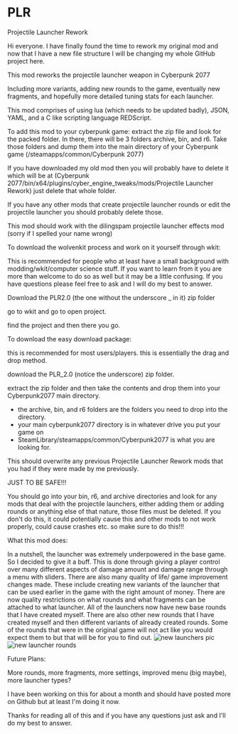 # PLR
Projectile Launcher Rework

Hi everyone. I have finally found the time to rework my original mod and now that I have a new file structure I will be changing my whole GitHub project here.

This mod reworks the projectile launcher weapon in Cyberpunk 2077

Including more variants, adding new rounds to the game, eventually new fragments, and hopefully more detailed tuning stats for each launcher.

This mod comprises of using lua (which needs to be updated badly), JSON, YAML, and a C like scripting language REDScript.

To add this mod to your cyberpunk game: extract the zip file and look for the packed folder. In there, there will be 3 folders archive, bin, and r6. Take those folders and dump them into the main directory of your Cyberpunk game (/steamapps/common/Cyberpunk 2077)

If you have downloaded my old mod then you will probably have to delete it which will be at (Cyberpunk 2077/bin/x64/plugins/cyber_engine_tweaks/mods/Projectile Launcher Rework) just delete that whole folder.

If you have any other mods that create projectile launcher rounds or edit the projectile launcher you should probably delete those.

This mod should work with the dilingspam projectile launcher effects mod (sorry if I spelled your name wrong)


To download the wolvenkit process and work on it yourself through wkit:

This is recommended for people who at least have a small background with modding/wkit/computer science stuff. If you want to learn from it you are more than welcome to do so as well but it may be a little confusing. If you have questions please feel free to ask and I will do my best to answer.

Download the PLR2.0 (the one without the underscore _ in it) zip folder

go to wkit and go to open project.

find the project and then there you go.


To download the easy download package:

this is recommended for most users/players. this is essentially the drag and drop method.

download the PLR_2.0 (notice the underscore) zip folder.

extract the zip folder and then take the contents and drop them into your Cyberpunk2077 main directory.
  - the archive, bin, and r6 folders are the folders you need to drop into the directory.
  - your main cyberpunk2077 directory is in whatever drive you put your game on
  - SteamLibrary/steamapps/common/Cyberpunk2077 is what you are looking for.

This should overwrite any previous Projectile Launcher Rework mods that you had if they were made by me previously.

JUST TO BE SAFE!!!

You should go into your bin, r6, and archive directories and look for any mods that deal with the projectile launchers, either adding them or adding rounds or anything else of that nature, those files must be deleted. If you don't do this, it could potentially cause this and other mods to not work properly, could cause crashes etc. so make sure to do this!!!


What this mod does:

In a nutshell, the launcher was extremely underpowered in the base game. So I decided to give it a buff. 
This is done through giving a player control over many different aspects of damage amount and damage range through a menu with sliders. 
There are also many quality of life/ game improvement changes made. These include creating new variants of the launcher that can be used 
earlier in the game with the right amount of money. There are now quality restrictions on what rounds and what fragments can be attached to what launcher. 
All of the launchers now have new base rounds that I have created myself.
There are also other new rounds that I have created myself and then different variants of already created rounds.
Some of the rounds that were in the original game will not act like you would expect them to but that will be for you to find out.
![new launchers pic](https://github.com/rivie13/PLR/assets/52908660/0e3c9716-0b6f-45fc-a4d5-73b39853f88e)
![new launcher rounds](https://github.com/rivie13/PLR/assets/52908660/b8266e6e-775a-4621-adad-df1614089b31)


Future Plans:

More rounds, more fragments, more settings, improved menu (big maybe), more launcher types?

I have been working on this for about a month and should have posted more on Github but at least I'm doing it now.

Thanks for reading all of this and if you have any questions just ask and I'll do my best to answer.

